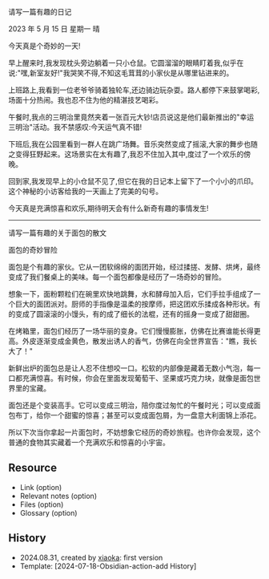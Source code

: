 请写一篇有趣的日记

2023 年 5 月 15 日 星期一 晴

今天真是个奇妙的一天!

早上醒来时,我发现枕头旁边躺着一只小仓鼠。它圆溜溜的眼睛盯着我,似乎在说:"嘿,新室友好!"我哭笑不得,不知这毛茸茸的小家伙是从哪里钻进来的。

上班路上,我看到一位老爷爷骑着独轮车,还边骑边玩杂耍。路人都停下来鼓掌喝彩,场面十分热闹。我也忍不住为他的精湛技艺喝彩。

午餐时,我点的三明治里竟然夹着一张百元大钞!店员说这是他们最新推出的"幸运三明治"活动。我不禁感叹:今天运气真不错!

下班后,我在公园里看到一群人在跳广场舞。音乐突然变成了摇滚,大家的舞步也随之变得狂野起来。这场景实在太有趣了,我忍不住加入其中,度过了一个欢乐的傍晚。

回到家,我发现早上的小仓鼠不见了,但它在我的日记本上留下了一个小小的爪印。这个神秘的小访客给我的一天画上了完美的句号。

今天真是充满惊喜和欢乐,期待明天会有什么新奇有趣的事情发生!

---

请写一篇有趣的关于面包的散文

面包的奇妙冒险

面包是个有趣的家伙。它从一团软绵绵的面团开始，经过揉搓、发酵、烘烤，最终变成了我们餐桌上的美味。每一个面包都像是经历了一场奇妙的冒险。

想象一下，面粉颗粒们在碗里欢快地跳舞，水和酵母加入后，它们手拉手组成了一个巨大的面团派对。厨师的手指像是温柔的按摩师，把这团欢乐揉成各种形状。有的变成了圆滚滚的小馒头，有的成了细长的法棍，还有的摇身一变成了甜甜圈。

在烤箱里，面包们经历了一场华丽的变身。它们慢慢膨胀，仿佛在比赛谁能长得更高。外皮逐渐变成金黄色，散发出诱人的香气，仿佛在向全世界宣告："瞧，我长大了！"

新鲜出炉的面包总是让人忍不住想咬一口。松软的内部像是藏着无数小气泡，每一口都充满惊喜。有时候，你会在里面发现葡萄干、坚果或巧克力块，就像是面包世界里的宝藏。

面包还是个变装高手。它可以变成三明治，陪你度过匆忙的午餐时光；可以变成面包布丁，给你一个甜蜜的惊喜；甚至可以变成面包屑，为一盘意大利面锦上添花。

所以下次当你拿起一片面包时，不妨想象它经历的奇妙旅程。也许你会发现，这个普通的食物其实藏着一个充满欢乐和惊喜的小宇宙。

## Resource

- Link (option)
- Relevant notes (option)
- Files (option)
- Glossary (option)

## History

- 2024.08.31, created by [xiaoka](https://www.xiaokaup.com/): first version
- Template: [2024-07-18-Obsidian-action-add History]
